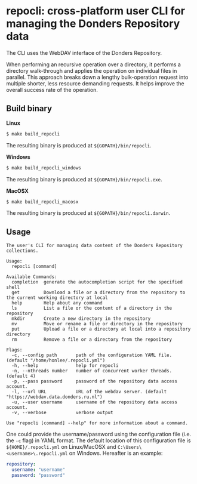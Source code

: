 # repocli: cross-platform user CLI for managing the Donders Repository data

The CLI uses the WebDAV interface of the Donders Repository.

When performing an recursive operation over a directory, it performs a directory walk-through and applies the operation on individual files in parallel.  This approach breaks down a lengthy bulk-operation request into multiple shorter, less resource demanding requests.  It helps improve the overall success rate of the operation.

## Build binary

__Linux__

```bash
$ make build_repocli
```

The resulting binary is produced at `${GOPATH}/bin/repocli`.

__Windows__

```bash
$ make build_repocli_windows
```

The resulting binary is produced at `${GOPATH}/bin/repocli.exe`.

__MacOSX__

```bash
$ make build_repocli_macosx
```

The resulting binary is produced at `${GOPATH}/bin/repocli.darwin`.

## Usage

```
The user's CLI for managing data content of the Donders Repository collections.

Usage:
  repocli [command]

Available Commands:
  completion  generate the autocompletion script for the specified shell
  get         Download a file or a directory from the repository to the current working directory at local
  help        Help about any command
  ls          List a file or the content of a directory in the repository
  mkdir       Create a new directory in the repository
  mv          Move or rename a file or directory in the repository
  put         Upload a file or a directory at local into a repository directory
  rm          Remove a file or a directory from the repository

Flags:
  -c, --config path       path of the configuration YAML file. (default "/home/honlee/.repocli.yml")
  -h, --help              help for repocli
  -n, --nthreads number   number of concurrent worker threads. (default 4)
  -p, --pass password     password of the repository data access account.
  -l, --url URL           URL of the webdav server. (default "https://webdav.data.donders.ru.nl")
  -u, --user username     username of the repository data access account.
  -v, --verbose           verbose output

Use "repocli [command] --help" for more information about a command.
```

One could provide the username/password using the configuration file (i.e. the `-c` flag) in YAML format.  The default location of this configuration file is `${HOME}/.repocli.yml` on Linux/MacOSX and `C:\Users\<username>\.repocli.yml` on Windows. Hereafter is an example:

```yaml
repository:
  username: "username"
  password: "password"
```
